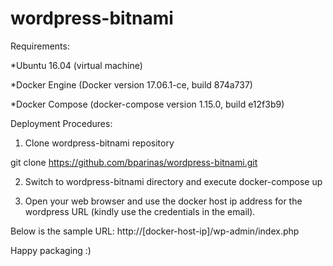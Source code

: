 # wordpress-bitnami

Requirements:

*Ubuntu 16.04 (virtual machine)

*Docker Engine (Docker version 17.06.1-ce, build 874a737)

*Docker Compose (docker-compose version 1.15.0, build e12f3b9)



Deployment Procedures:

1) Clone wordpress-bitnami repository

git clone https://github.com/bparinas/wordpress-bitnami.git

2) Switch to wordpress-bitnami directory and execute docker-compose up

3) Open your web browser and use the docker host ip address for the wordpress URL (kindly use the credentials in the email). 

Below is the sample URL: http://[docker-host-ip]/wp-admin/index.php


Happy packaging :)
